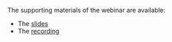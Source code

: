 The supporting materials of the webinar are available:
* The [slides](https://joinup.ec.europa.eu/sites/default/files/event/attachment/2021-10/Core%20Vocabularies%20%233%20Webinar_v1.00.pdf)
* The [recording](https://www.youtube.com/watch?v=mOWYQbW87VI)
